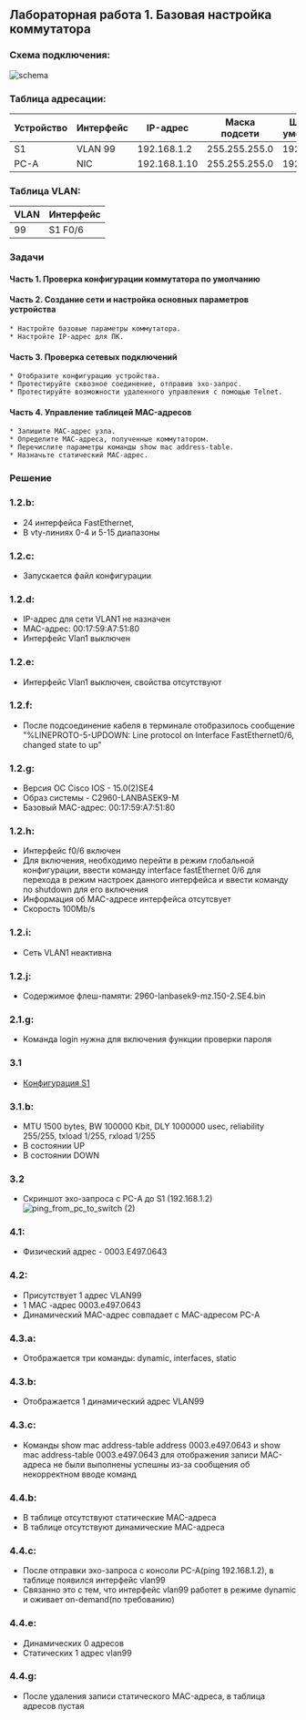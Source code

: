 ## Лабораторная работа 1. Базовая настройка коммутатора

### Схема подключения:

![schema](https://user-images.githubusercontent.com/18709313/109419041-1e1a4d80-79d4-11eb-95f8-b8b26630ad66.png)

### Таблица адресации:
Устройство | Интерфейс | IP-адрес | Маска подсети | Шлюз по умолчанию
------------ | ------------- | ------------- | ------------- | -------------
S1 | VLAN 99 | 192.168.1.2 | 255.255.255.0 | 192.168.1.1
PC-A | NIC | 192.168.1.10 | 255.255.255.0 | 192.168.1.1

### Таблица VLAN:
VLAN | Интерфейс
------------ | -------------
99| S1 F0/6


### Задачи 
#### Часть 1. Проверка конфигурации коммутатора по умолчанию
#### Часть 2. Создание сети и настройка основных параметров устройства
    * Настройте базовые параметры коммутатора.
    * Настройте IP-адрес для ПК.   
#### Часть 3. Проверка сетевых подключений
    * Отобразите конфигурацию устройства.
    * Протестируйте сквозное соединение, отправив эхо-запрос.
    * Протестируйте возможности удаленного управления с помощью Telnet.    
#### Часть 4. Управление таблицей MAC-адресов
    * Запишите MAC-адрес узла.
    * Определите МАС-адреса, полученные коммутатором.
    * Перечислите параметры команды show mac address-table.
    * Назначьте статический MAC-адрес.

### Решение 
### 1.2.b: 
  * 24 интерфейса FastEthernet,
  * В vty-линиях 0-4 и 5-15 диапазоны
### 1.2.c: 
  * Запускается файл конфигурации
### 1.2.d: 
  * IP-адрес для сети VLAN1 не назначен
  * MAC-адрес: 00:17:59:A7:51:80
  * Интерфейс Vlan1 выключен
### 1.2.e: 
  * Интерфейс Vlan1 выключен, свойства отсутствуют
### 1.2.f: 
  * После подсоединение кабеля в терминале отобразилось сообщение "%LINEPROTO-5-UPDOWN: Line protocol on Interface FastEthernet0/6, changed state to up"
### 1.2.g: 
  * Версия OC Cisco IOS - 15.0(2)SE4
  * Образ системы - C2960-LANBASEK9-M
  * Базовый MAC-адрес: 00:17:59:A7:51:80
### 1.2.h:
  * Интерфейс f0/6 включен
  * Для включения, необходимо перейти в режим глобальной конфигурации, ввести команду interface fastEthernet 0/6 для перехода в режим настроек данного интерфейса и ввести команду no shutdown для его включения
  * Информация об MAC-адресе интерфейса отсутсвует
  * Скорость 100Mb/s
### 1.2.i:
  * Сеть VLAN1 неактивна
### 1.2.j: 
  * Содержимое флеш-памяти: 2960-lanbasek9-mz.150-2.SE4.bin

### 2.1.g: 
  * Команда login нужна для включения функции проверки пароля

### 3.1
   * [Конфигурация S1](https://github.com/MarselSabirov/otus-network-engineer/blob/main/labs/lab1/S1_configuration.txt)
### 3.1.b:
  * MTU 1500 bytes, BW 100000 Kbit, DLY 1000000 usec, reliability 255/255, txload 1/255, rxload 1/255
  * В состоянии UP
  * В состоянии DOWN
### 3.2
  * Скриншот эхо-запроса с PC-A до S1 (192.168.1.2)
![ping_from_pc_to_switch (2)](https://user-images.githubusercontent.com/18709313/109425683-1ec1dc80-79f2-11eb-8395-1a3842252a1f.png)


### 4.1: 
  * Физический адрес - 0003.E497.0643
### 4.2:
  * Присутствует 1 адрес VLAN99
  * 1 MAC -адрес 0003.e497.0643
  * Динамический MAC-адрес совпадает с MAC-адресом PC-A
### 4.3.a: 
  * Отображается три команды: dynamic, interfaces, static
### 4.3.b: 
  * Отображается 1 динамический адрес VLAN99
### 4.3.c: 
  * Команды show mac address-table address 0003.e497.0643 и show mac address-table 0003.e497.0643 для отображения записи MAC-адреса не были выполнены успешны из-за сообщения об некорректном вводе команд
### 4.4.b: 
  * В таблице отсутствуют статические MAC-адреса
  * В таблице отсутствуют динамические MAC-адреса
### 4.4.c:
  * После отправки эхо-запроса с консоли PC-A(ping 192.168.1.2), в таблице появился интерфейс vlan99
  * Связанно это с тем, что интерфейс vlan99 работет в режиме dynamic и оживает on-demand(по требованию)
### 4.4.e:
  * Динамических 0 адресов
  * Статических 1 адрес vlan99
### 4.4.g: 
  * После удаления записи статического MAC-адреса, в таблица адресов пустая
